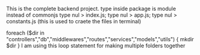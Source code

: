 This is the complete backend project.
type inside package is module instead of commonjs
type nul > index.js; type nul > app.js; type nul > constants.js (this is used to craete the files in terminal)

foreach ($dir in "controllers","db","middlewares","routes","services","models","utils") {
mkdir $dir
}
I am using this loop statement for making multiple folders together
